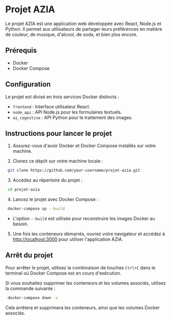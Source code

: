 # Projet AZIA

Le projet AZIA est une application web développée avec React, Node.js et Python. Il permet aux utilisateurs de partager leurs préférences en matière de couleur, de musique, d'alcool, de soda, et bien plus encore.

## Prérequis

- Docker
- Docker Compose

## Configuration

Le projet est divisé en trois services Docker distincts :
- `frontend` : Interface utilisateur React.
- `node_api` : API Node.js pour les formulaires textuels.
- `ai_cognitive` : API Python pour le traitement des images.

## Instructions pour lancer le projet

1. Assurez-vous d'avoir Docker et Docker Compose installés sur votre machine.

2. Clonez ce dépôt sur votre machine locale :

```bash
 git clone https://github.com/your-username/projet-azia.git 
 ```

3. Accédez au répertoire du projet :

```bash
 cd projet-azia 
 ```

4. Lancez le projet avec Docker Compose :

```bash
 docker-compose up --build 
 ```

- L'option `--build` est utilisée pour reconstruire les images Docker au besoin.

5. Une fois les conteneurs démarrés, ouvrez votre navigateur et accédez à [http://localhost:3000](http://localhost:3000) pour utiliser l'application AZIA.

## Arrêt du projet

Pour arrêter le projet, utilisez la combinaison de touches `Ctrl+C` dans le terminal où Docker Compose est en cours d'exécution.

Si vous souhaitez supprimer les conteneurs et les volumes associés, utilisez la commande suivante :

```bash
 docker-compose down -v 
 ```

Cela arrêtera et supprimera les conteneurs, ainsi que les volumes Docker associés.
